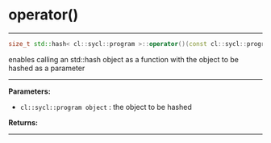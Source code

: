# operator()

---

```cpp
size_t std::hash< cl::sycl::program >::operator()(const cl::sycl::program &object) const
```


enables calling an std::hash object as a function with the object to be hashed as a parameter 


---
**Parameters:**

 - `cl::sycl::program object`
: the object to be hashed 

**Returns:** 

---
